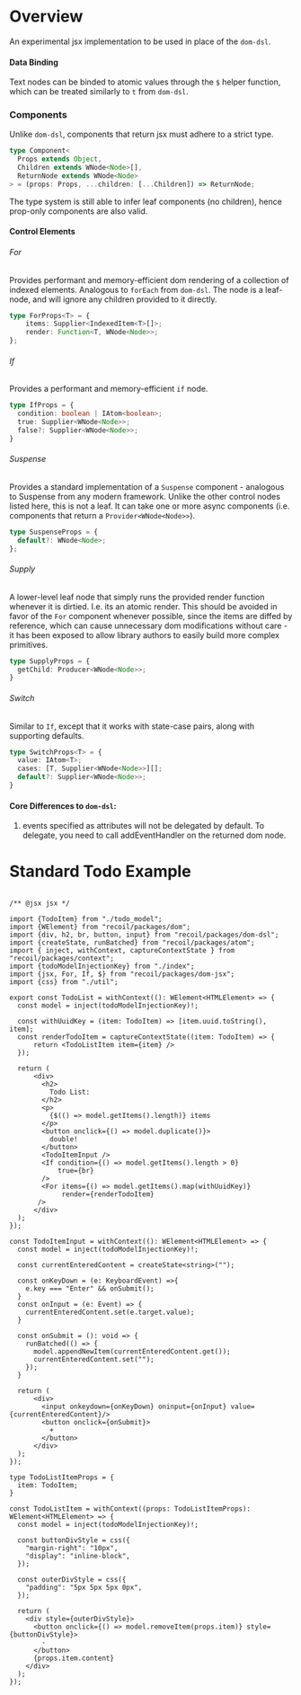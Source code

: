 # Overview

An experimental jsx implementation to be used in place of the `dom-dsl`. 

#### Data Binding 

Text nodes can be binded to atomic values through the `$` helper function, which can be treated similarly to `t` from `dom-dsl`.

### Components 

Unlike `dom-dsl`, components that return jsx must adhere to a strict type.

```ts
type Component<
  Props extends Object,
  Children extends WNode<Node>[],
  ReturnNode extends WNode<Node>
> = (props: Props, ...children: [...Children]) => ReturnNode;
```

The type system is still able to infer leaf components (no children), hence prop-only components are also valid.

#### Control Elements

###### For

Provides performant and memory-efficient dom rendering of a collection of indexed elements. Analogous to `forEach` from `dom-dsl`. The node is a leaf-node, and will ignore any children provided to it directly.

``` ts
type ForProps<T> = {
    items: Supplier<IndexedItem<T>[]>;
    render: Function<T, WNode<Node>>;
};
```

###### If

Provides a performant and memory-efficient `if` node. 

```ts
type IfProps = {
  condition: boolean | IAtom<boolean>;
  true: Supplier<WNode<Node>>;
  false?: Supplier<WNode<Node>>;
}
```

###### Suspense

Provides a standard implementation of a `Suspense` component - analogous to Suspense from any modern framework. Unlike the other control nodes listed here, this is not a leaf. It can take one or more async components (i.e. components that return a `Provider<WNode<Node>>`). 

```ts
type SuspenseProps = {
  default?: WNode<Node>;
};
```

###### Supply

A lower-level leaf node that simply runs the provided render function whenever it is dirtied. I.e. its an atomic render. This should be avoided in favor of the `For` component whenever possible, since the items are diffed by reference, which can cause unnecessary dom modifications without care - it has been exposed to allow library authors to easily build more complex primitives.

```ts
type SupplyProps = {
  getChild: Producer<WNode<Node>>;
}
```

###### Switch

Similar to `If`, except that it works with state-case pairs, along with supporting defaults.

```ts
type SwitchProps<T> = {
  value: IAtom<T>;
  cases: [T, Supplier<WNode<Node>>][];
  default?: Supplier<WNode<Node>>;
}

```

#### Core Differences to `dom-dsl`:
1. events specified as attributes will not be delegated by default. To delegate, you need to call addEventHandler on the returned dom node.


# Standard Todo Example 

``` tsx

/** @jsx jsx */

import {TodoItem} from "./todo_model";
import {WElement} from "recoil/packages/dom";
import {div, h2, br, button, input} from "recoil/packages/dom-dsl";
import {createState, runBatched} from "recoil/packages/atom";
import { inject, withContext, captureContextState } from "recoil/packages/context";
import {todoModelInjectionKey} from "./index";
import {jsx, For, If, $} from "recoil/packages/dom-jsx";
import {css} from "./util";

export const TodoList = withContext((): WElement<HTMLElement> => {
  const model = inject(todoModelInjectionKey)!;

  const withUuidKey = (item: TodoItem) => [item.uuid.toString(), item];
  const renderTodoItem = captureContextState((item: TodoItem) => {
      return <TodoListItem item={item} />
  });

  return (
      <div>
        <h2>
          Todo List:
        </h2>
        <p>
          {$(() => model.getItems().length)} items
        </p>
        <button onclick={() => model.duplicate()}>
          double!
        </button>
        <TodoItemInput />
        <If condition={() => model.getItems().length > 0}
            true={br}
        />
        <For items={() => model.getItems().map(withUuidKey)}
             render={renderTodoItem}
       />
      </div>
  );
});

const TodoItemInput = withContext((): WElement<HTMLElement> => {
  const model = inject(todoModelInjectionKey)!;

  const currentEnteredContent = createState<string>("");

  const onKeyDown = (e: KeyboardEvent) =>{
    e.key === "Enter" && onSubmit();
  }
  const onInput = (e: Event) => {
    currentEnteredContent.set(e.target.value);
  }

  const onSubmit = (): void => {
    runBatched(() => {
      model.appendNewItem(currentEnteredContent.get());
      currentEnteredContent.set("");
    });
  }

  return (
      <div>
        <input onkeydown={onKeyDown} oninput={onInput} value={currentEnteredContent}/>
        <button onclick={onSubmit}>
          +
        </button>
      </div>
  );
});

type TodoListItemProps = {
  item: TodoItem;
}

const TodoListItem = withContext((props: TodoListItemProps): WElement<HTMLElement> => {
  const model = inject(todoModelInjectionKey)!;

  const buttonDivStyle = css({
    "margin-right": "10px",
    "display": "inline-block",
  });

  const outerDivStyle = css({
    "padding": "5px 5px 5px 0px",
  });

  return (
    <div style={outerDivStyle}>
      <button onclick={() => model.removeItem(props.item)} style={buttonDivStyle}>
        -
      </button>
      {props.item.content}
    </div>
  );
});


```